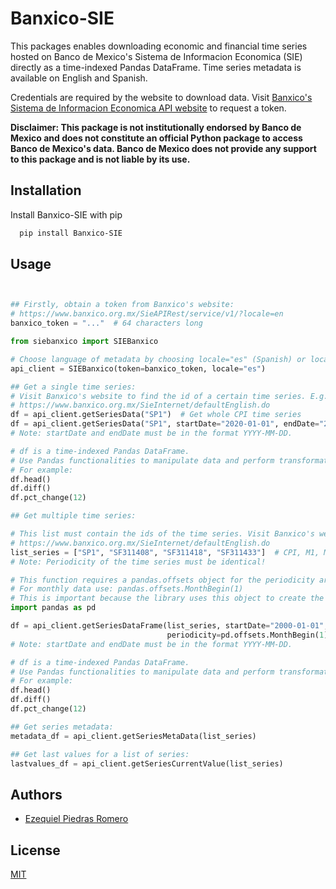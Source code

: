 
# Banxico-SIE

This packages enables downloading economic and financial time series hosted on Banco de Mexico's Sistema de Informacion Economica (SIE) directly as a time-indexed Pandas DataFrame. Time series metadata is available on English and Spanish.

Credentials are required by the website to download data. Visit [Banxico's Sistema de Informacion Economica API website](https://www.banxico.org.mx/SieAPIRest/service/v1/?locale=en) to request a token.

**Disclaimer: This package is not institutionally endorsed by Banco de Mexico and does not constitute an official Python package to access Banco de Mexico's data. Banco de Mexico does not provide any support to this package and is not liable by its use.**


## Installation

Install Banxico-SIE with pip

```bash
  pip install Banxico-SIE
```
## Usage

```python


## Firstly, obtain a token from Banxico's website:
# https://www.banxico.org.mx/SieAPIRest/service/v1/?locale=en
banxico_token = "..."  # 64 characters long

from siebanxico import SIEBanxico

# Choose language of metadata by choosing locale="es" (Spanish) or locale="en" (English).
api_client = SIEBanxico(token=banxico_token, locale="es")

## Get a single time series:
# Visit Banxico's website to find the id of a certain time series. E.g., "SP1" is Monthly CPI.
# https://www.banxico.org.mx/SieInternet/defaultEnglish.do
df = api_client.getSeriesData("SP1")  # Get whole CPI time series
df = api_client.getSeriesData("SP1", startDate="2020-01-01", endDate="2020-12-31")  # Get time series for a date range
# Note: startDate and endDate must be in the format YYYY-MM-DD.

# df is a time-indexed Pandas DataFrame.
# Use Pandas functionalities to manipulate data and perform transformations.
# For example:
df.head()
df.diff()
df.pct_change(12)

## Get multiple time series:

# This list must contain the ids of the time series. Visit Banxico's website to find this.
# https://www.banxico.org.mx/SieInternet/defaultEnglish.do
list_series = ["SP1", "SF311408", "SF311418", "SF311433"]  # CPI, M1, M2, M3 (all in monthly frequency)
# Note: Periodicity of the time series must be identical!

# This function requires a pandas.offsets object for the periodicity argument.
# For monthly data use: pandas.offsets.MonthBegin(1)
# This is important because the library uses this object to create the dataframe's time index.
import pandas as pd

df = api_client.getSeriesDataFrame(list_series, startDate="2000-01-01", endDate="2023-07-31",
                                   periodicity=pd.offsets.MonthBegin(1))
# Note: startDate and endDate must be in the format YYYY-MM-DD.

# df is a time-indexed Pandas DataFrame.
# Use Pandas functionalities to manipulate data and perform transformations.
# For example:
df.head()
df.diff()
df.pct_change(12)

## Get series metadata:
metadata_df = api_client.getSeriesMetaData(list_series)

## Get last values for a list of series:
lastvalues_df = api_client.getSeriesCurrentValue(list_series)


```


## Authors

- [Ezequiel Piedras Romero](https://www.github.com/chekecocol)


## License

[MIT](https://choosealicense.com/licenses/mit/)


